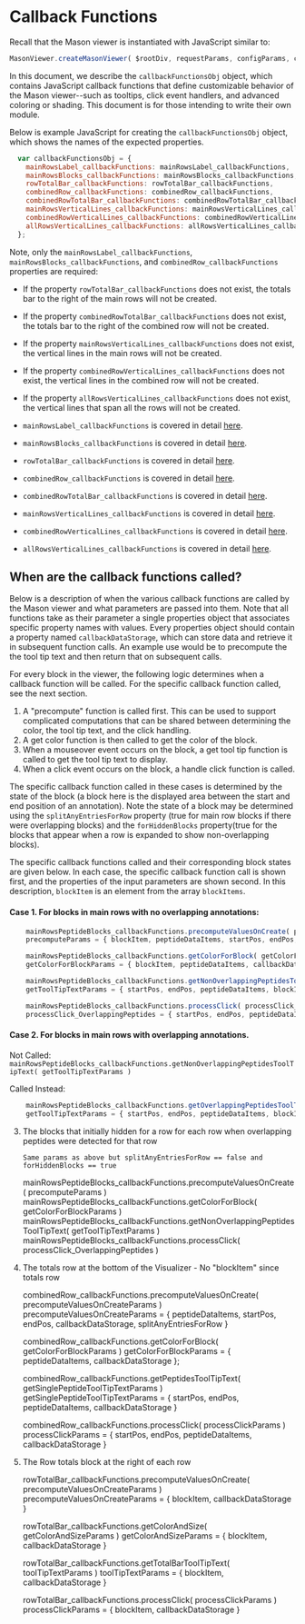 # Callback Functions

Recall that the Mason viewer is instantiated with JavaScript similar to:

```javascript
MasonViewer.createMasonViewer( $rootDiv, requestParams, configParams, callbackFunctionsObj );
```
In this document, we describe the `callbackFunctionsObj` object, which contains JavaScript callback functions that define customizable behavior of the Mason viewer--such as tooltips, click event handlers, and advanced coloring or shading. This document is for those intending to write their own module.

Below is example JavaScript for creating the `callbackFunctionsObj` object, which shows the names of the expected properties.
```javascript
  var callbackFunctionsObj = {
    mainRowsLabel_callbackFunctions: mainRowsLabel_callbackFunctions,
    mainRowsBlocks_callbackFunctions: mainRowsBlocks_callbackFunctions,
    rowTotalBar_callbackFunctions: rowTotalBar_callbackFunctions,
    combinedRow_callbackFunctions: combinedRow_callbackFunctions,
    combinedRowTotalBar_callbackFunctions: combinedRowTotalBar_callbackFunctions,
    mainRowsVerticalLines_callbackFunctions: mainRowsVerticalLines_callbackFunctions,
    combinedRowVerticalLines_callbackFunctions: combinedRowVerticalLines_callbackFunctions,
    allRowsVerticalLines_callbackFunctions: allRowsVerticalLines_callbackFunctions
  };
  ```
Note, only the `mainRowsLabel_callbackFunctions`, `mainRowsBlocks_callbackFunctions`, and `combinedRow_callbackFunctions` properties are required:
  - If the property `rowTotalBar_callbackFunctions` does not exist, the totals bar to the right of the main rows will not be created.
  - If the property `combinedRowTotalBar_callbackFunctions` does not exist, the totals bar to the right of the combined row will not be created.
  - If the property `mainRowsVerticalLines_callbackFunctions` does not exist, the vertical lines in the main rows will not
be created.
  - If the property `combinedRowVerticalLines_callbackFunctions` does not exist, the vertical lines in the combined row will not be created.
  - If the property `allRowsVerticalLines_callbackFunctions` does not exist, the vertical lines that span all the rows will not be created.

- `mainRowsLabel_callbackFunctions` is covered in detail <a href="callbacks/mainRowsLabel_callbackFunctions.md">here</a>.
- `mainRowsBlocks_callbackFunctions` is covered in detail <a href="callbacks/mainRowsBlocks_callbackFunctions.md">here</a>.
- `rowTotalBar_callbackFunctions` is covered in detail <a href="callbacks/rowTotalBar_callbackFunctions.md">here</a>.
- `combinedRow_callbackFunctions` is covered in detail <a href="callbacks/combinedRow_callbackFunctions.md">here</a>.
- `combinedRowTotalBar_callbackFunctions` is covered in detail <a href="callbacks/combinedRowTotalBar_callbackFunctions.md">here</a>.
- `mainRowsVerticalLines_callbackFunctions` is covered in detail <a href="callbacks/mainRowsVerticalLines_callbackFunctions.md">here</a>.
- `combinedRowVerticalLines_callbackFunctions` is covered in detail <a href="callbacks/combinedRowVerticalLines_callbackFunctions.md">here</a>.
- `allRowsVerticalLines_callbackFunctions` is covered in detail <a href="callbacks/allRowsVerticalLines_callbackFunctions.md">here</a>.

## When are the callback functions called?
Below is a description of when the various callback functions are called by the Mason viewer and what parameters are passed into them. Note that all functions take as their parameter a single properties object that associates specific property names with values. Every properties object should contain a property named `callbackDataStorage`, which can store data and retrieve it in subsequent function calls. An example use would be to precompute the the tool tip text and then return that on subsequent calls.

For every block in the viewer, the following logic determines when a callback function will be called. For the specific callback function called, see the next section.

1. A "precompute" function is called first.  This can be used to support complicated computations that can be shared between determining the color, the tool tip text, and the click handling.
2. A get color function is then called to get the color of the block.
3. When a mouseover event occurs on the block, a get tool tip function is called to get the tool tip text to display.
4. When a click event occurs on the block, a handle click function is called.

The specific callback function called in these cases is determined by the state of the block (a block here is the displayed area between the start and end position of an annotation). Note the state of a block may be determined using the `splitAnyEntriesForRow` property (true for main row blocks if there were overlapping blocks) and the `forHiddenBlocks` property(true for the blocks that appear when a row is expanded to show non-overlapping blocks).

The specific callback functions called and their corresponding block states are given below. In each case, the specific callback function call is shown first, and the properties of the input parameters are shown second. In this description, `blockItem` is an element from the array `blockItems`.

#### Case 1.  For blocks in main rows with no overlapping annotations:

```javascript
	mainRowsPeptideBlocks_callbackFunctions.precomputeValuesOnCreate( precomputeParams )
	precomputeParams = { blockItem, peptideDataItems, startPos, endPos, callbackDataStorage, splitAnyEntriesForRow, forHiddenBlocks }

	mainRowsPeptideBlocks_callbackFunctions.getColorForBlock( getColorForBlockParams )
	getColorForBlockParams = { blockItem, peptideDataItems, callbackDataStorage, forHiddenBlocks }

	mainRowsPeptideBlocks_callbackFunctions.getNonOverlappingPeptidesToolTipText( getToolTipTextParams )
	getToolTipTextParams = { startPos, endPos, peptideDataItems, blockItem, callbackDataStorage	}

	mainRowsPeptideBlocks_callbackFunctions.processClick( processClick_OverlappingPeptides )
	processClick_OverlappingPeptides = { startPos, endPos, peptideDataItems, blockItem, callbackDataStorage	}
```


#### Case 2.  For blocks in main rows with overlapping annotations.

 Not Called:
	`mainRowsPeptideBlocks_callbackFunctions.getNonOverlappingPeptidesToolTipText( getToolTipTextParams )`

 Called Instead:

```javascript
	mainRowsPeptideBlocks_callbackFunctions.getOverlappingPeptidesToolTipText( getToolTipTextParams )
	getToolTipTextParams = { startPos, endPos, peptideDataItems, blockItem, callbackDataStorage	}
```

3.  The blocks that initially hidden for a row for each row when overlapping peptides were detected for that row

		Same params as above but splitAnyEntriesForRow == false and forHiddenBlocks == true

	mainRowsPeptideBlocks_callbackFunctions.precomputeValuesOnCreate( precomputeParams )
	mainRowsPeptideBlocks_callbackFunctions.getColorForBlock( getColorForBlockParams )
	mainRowsPeptideBlocks_callbackFunctions.getNonOverlappingPeptidesToolTipText( getToolTipTextParams )
	mainRowsPeptideBlocks_callbackFunctions.processClick( processClick_OverlappingPeptides )


4.  The totals row at the bottom of the Visualizer - No "blockItem" since totals row

	combinedRow_callbackFunctions.precomputeValuesOnCreate( precomputeValuesOnCreateParams )
		precomputeValuesOnCreateParams = { peptideDataItems, startPos, endPos, callbackDataStorage, splitAnyEntriesForRow }

	combinedRow_callbackFunctions.getColorForBlock( getColorForBlockParams )
		getColorForBlockParams = { peptideDataItems, callbackDataStorage };

	combinedRow_callbackFunctions.getPeptidesToolTipText( getSinglePeptideToolTipTextParams )
		getSinglePeptideToolTipTextParams = { startPos, endPos, peptideDataItems, callbackDataStorage }

	combinedRow_callbackFunctions.processClick( processClickParams )
		processClickParams = { startPos, endPos, peptideDataItems, callbackDataStorage }

5.  The Row totals block at the right of each row

	rowTotalBar_callbackFunctions.precomputeValuesOnCreate( precomputeValuesOnCreateParams )
		precomputeValuesOnCreateParams = { blockItem, callbackDataStorage }

	rowTotalBar_callbackFunctions.getColorAndSize( getColorAndSizeParams )
		getColorAndSizeParams = { blockItem, callbackDataStorage }

	rowTotalBar_callbackFunctions.getTotalBarToolTipText( toolTipTextParams )
		toolTipTextParams = { blockItem, callbackDataStorage }

	rowTotalBar_callbackFunctions.processClick( processClickParams )
		processClickParams = { blockItem, callbackDataStorage }
